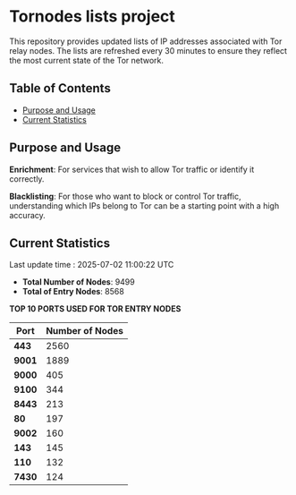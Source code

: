 # Tornodes lists project

This repository provides updated lists of IP addresses associated with Tor relay nodes. The lists are refreshed every 30 minutes to ensure they reflect the most current state of the Tor network.

## Table of Contents

- [Purpose and Usage](#purpose-and-usage)
- [Current Statistics](#current-statistics)


## Purpose and Usage

**Enrichment**: For services that wish to allow Tor traffic or identify it correctly.

**Blacklisting**: For those who want to block or control Tor traffic, understanding which IPs belong to Tor can be a starting point with a high accuracy.

## Current Statistics

Last update time : 2025-07-02 11:00:22 UTC

- **Total Number of Nodes**: 9499
- **Total of Entry Nodes**: 8568

**TOP 10 PORTS USED FOR TOR ENTRY NODES**

| **Port** | **Number of Nodes** |
|------|-----------------|
| **443**   | 2560  |
| **9001**   | 1889  |
| **9000**   | 405  |
| **9100**   | 344  |
| **8443**   | 213  |
| **80**   | 197  |
| **9002**   | 160  |
| **143**   | 145  |
| **110**   | 132  |
| **7430**   | 124  |

